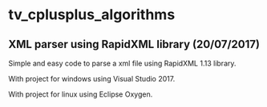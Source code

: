 # tv_cplusplus_algorithms

## XML parser using RapidXML library (20/07/2017)
Simple and easy code to parse a xml file using RapidXML 1.13 library.

With project for windows using Visual Studio 2017.

With project for linux using Eclipse Oxygen.
